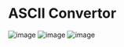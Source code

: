 <h1>ASCII Convertor</h1>

![image](https://github.com/user-attachments/assets/91ee28f5-8ece-4369-975f-3c8ce0600b79)
![image](https://github.com/user-attachments/assets/a2cab5a2-1197-4c91-9ab4-93187b974964)
![image](https://github.com/user-attachments/assets/011aa0c1-acb6-42b0-8afd-97e2afffe7d4)


